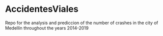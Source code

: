 # AccidentesViales
Repo for the analysis and prediccion of the number of crashes in the city of Medellín throughout the years 2014-2019
